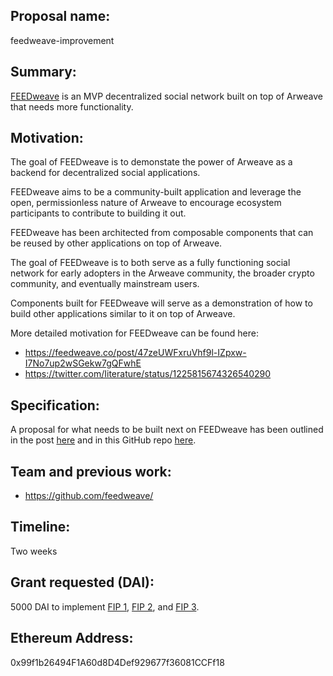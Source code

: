 ## Proposal name:
feedweave-improvement

## Summary:
[FEEDweave](https://feedweave.co) is an MVP decentralized social network built on top of Arweave that needs more functionality.

## Motivation:
The goal of FEEDweave is to demonstate the power of Arweave as a backend for decentralized social applications.

FEEDweave aims to be a community-built application and leverage the open, permissionless 
nature of Arweave to encourage ecosystem participants to contribute to building it out.

FEEDweave has been architected from composable components that can be reused by other applications on top of Arweave. 

The goal of FEEDweave is to both serve as a fully functioning social network for early adopters in the Arweave community,
the broader crypto community, and eventually mainstream users.

Components built for FEEDweave will serve as a demonstration of how to build other applications similar to it on top of Arweave.

More detailed motivation for FEEDweave can be found here:
- https://feedweave.co/post/47zeUWFxruVhf9l-IZpxw-I7No7up2wSGekw7gQFwhE
- https://twitter.com/Iiterature/status/1225815674326540290

## Specification:
A proposal for what needs to be built next on FEEDweave has been outlined in the post [here](https://feedweave.co/post/4YHeuBrwZ5z0pZBWB5VGfxztrF0ueQkifAl60T05Ipk) and in this GitHub repo [here](https://github.com/feedweave/feedweave-dev/issues).

## Team and previous work:
- https://github.com/feedweave/

## Timeline:
Two weeks

## Grant requested (DAI):
5000 DAI to implement [FIP 1](https://github.com/feedweave/feedweave-dev/issues/1), [FIP 2](https://github.com/feedweave/feedweave-dev/issues/2), and [FIP 3](https://github.com/feedweave/feedweave-dev/issues/3).

## Ethereum Address:
0x99f1b26494F1A60d8D4Def929677f36081CCFf18
